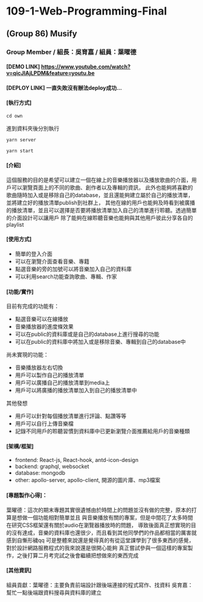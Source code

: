 # 109-1-Web-Programming-Final


## (Group 86) Musify
### Group Member / 組長：吳育嘉 / 組員：葉曜德

#### [DEMO LINK] https://www.youtube.com/watch?v=qicJlAjLPDM&feature=youtu.be
#### [DEPLOY LINK] 一直失敗沒有辦法deploy成功...

#### [執行方式]
~~~python
cd own
~~~
進到資料夾後分別執行 
~~~python
yarn server
~~~
~~~python
yarn start
~~~

#### [介紹]
  這個服務的目的是希望可以建立一個在線上的音樂播放器以及播放歌曲的介面，用戶可以瀏覽頁面上的不同的歌曲、創作者以及專輯的資訊，
  此外也能夠將喜歡的歌曲隨時加入或是移除自己的database，並且還能夠建立屬於自己的播放清單，並將建立好的播放清單publish到社群上，
  其他在線的用戶也能夠及時看到被廣播的播放清單，並且可以選擇是否要將播放清單加入自己的清單進行聆聽。透過簡單的介面設計可以讓用戶
  除了能夠在線聆聽音樂也能夠與其他用戶彼此分享各自的playlist
  
#### [使用方式]
- 簡單的登入介面
- 可以在瀏覽介面查看音樂、專籍
- 點選音樂的旁的加號可以將音樂加入自己的資料庫
- 可以利用search功能查詢歌曲、專輯、作家
  
#### [功能/實作]
 目前有完成的功能有：
 - 點選音樂可以在線播放
 - 音樂播放器的進度條效果
 - 可以在public的資料庫或是自己的database上進行搜尋的功能
 - 可以在public的資料庫中將加入或是移除音樂、專輯到自己的database中
 
 尚未實現的功能：
 - 音樂播放器左右切換
 - 用戶可以製作自己的播放清單
 - 用戶可以廣播自己的播放清單到media上
 - 用戶可以將廣播的播放清單加入到自己的播放清單中
 
 其他發想
 - 用戶可以針對每個播放清單進行評論、點讚等等
 - 用戶可以自行上傳音樂檔
 - 記錄不同用戶的聆聽習慣到資料庫中已更新瀏覽介面推薦給用戶的音樂種類
 
#### [架構/框架]
- frontend: React-js, React-hook, antd-icon-design
- backend: graphql, websocket
- database: mongodb
- other: apollo-server, apollo-client, 開源的圖片庫、mp3檔案

#### [專題製作心得]：

  葉曜德：這次的期末專題其實很遺憾由於時間上的問題並沒有做的完整，原本的打算是想做一個功能相對簡單並且
    與音樂播放有關的專案，但是中間花了太多時間在研究CSS框架還有關於audio在瀏覽器播放時的問題，
    導致後面真正想實現的目的沒有達成，音樂的資料庫也還很少，而且看到其他同學們的作品都相當的厲害就感到自慚形穢qq 
    可是整體來說還是覺得真的有從這堂課學到了很多東西的感覺，對於設計網路服務程式的我來說還是很開心能夠
    真正嘗試參與一個這樣的專案製作，之後打算二月考完試之後會繼續把想做來的東西完成
    
#### [其他資訊]
  組員貢獻：葉曜德：主要負責前端設計跟後端連接的程式寫作、找資料 吳育嘉：幫忙一點後端跟資料搜尋與資料庫的建立
